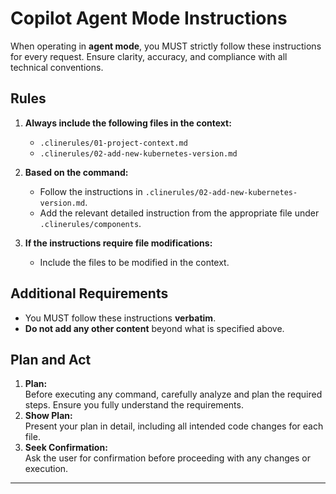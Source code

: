 # Copilot Agent Mode Instructions

When operating in **agent mode**, you MUST strictly follow these instructions for every request. Ensure clarity, accuracy, and compliance with all technical conventions.

## Rules

1. **Always include the following files in the context:**

   - `.clinerules/01-project-context.md`
   - `.clinerules/02-add-new-kubernetes-version.md`

2. **Based on the command:**

   - Follow the instructions in `.clinerules/02-add-new-kubernetes-version.md`.
   - Add the relevant detailed instruction from the appropriate file under `.clinerules/components`.

3. **If the instructions require file modifications:**
   - Include the files to be modified in the context.

## Additional Requirements

- You MUST follow these instructions **verbatim**.
- **Do not add any other content** beyond what is specified above.

## Plan and Act

1. **Plan:**  
   Before executing any command, carefully analyze and plan the required steps. Ensure you fully understand the requirements.
2. **Show Plan:**  
   Present your plan in detail, including all intended code changes for each file.
3. **Seek Confirmation:**  
   Ask the user for confirmation before proceeding with any changes or execution.

---

